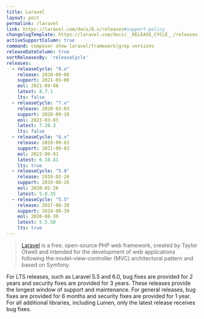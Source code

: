 ```yaml
---
title: Laravel
layout: post
permalink: /laravel
link: https://laravel.com/docs/8.x/releases#support-policy
changelogTemplate: https://laravel.com/docs/__RELEASE_CYCLE__/releases
activeSupportColumn: true
command: composer show laravel/framework|grep versions
releaseDateColumn: true
sortReleasesBy: 'releaseCycle'
releases:
  - releaseCycle: "8.x"
    release: 2020-09-08
    support: 2021-03-08
    eol: 2021-09-08
    latest: 8.7.1
    lts: false
  - releaseCycle: "7.x"
    release: 2020-03-03
    support: 2020-09-10
    eol: 2021-03-03
    latest: 7.28.3
    lts: false
  - releaseCycle: "6.x"
    release: 2019-09-03
    support: 2021-09-03
    eol: 2022-09-03
    latest: 6.18.41
    lts: true
  - releaseCycle: "5.8"
    release: 2019-02-26
    support: 2019-08-26
    eol: 2020-02-26
    latest: 5.8.35
  - releaseCycle: "5.5"
    release: 2017-08-30
    support: 2019-08-30
    eol: 2020-08-30
    latest: 5.5.50
    lts: true
---
```


> [Laravel](https://laravel.com/) is a free, open-source PHP web framework, created by Taylor Otwell and intended for the development of web applications following the model–view–controller (MVC) architectural pattern and based on Symfony.

For LTS releases, such as Laravel 5.5 and 6.0, bug fixes are provided for 2 years and security fixes are provided for 3 years. These releases provide the longest window of support and maintenance. For general releases, bug fixes are provided for 6 months and security fixes are provided for 1 year. For all additional libraries, including Lumen, only the latest release receives bug fixes.
